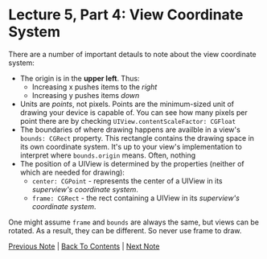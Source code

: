 # Lecture 5, Part 4: View Coordinate System

There are a number of important detauls to note about the view coordinate system:

* The origin is in the **upper left**. Thus:
  * Increasing x pushes items to the *right*
  * Increasing y pushes items *down*
* Units are *points*, not pixels. Points are the minimum-sized unit of drawing your device is capable of. You can see how many pixels per point there are by checking `UIView.contentScaleFactor: CGFloat`
* The boundaries of where drawing happens are availble in a view's `bounds: CGRect` property. This rectangle contains the drawing space in its own coordinate system. It's up to your view's implementation to interpret where `bounds.origin` means. Often, nothing
* The position of a UIView is determined by the properties (neither of which are needed for drawing):
  * `center: CGPoint` - represents the center of a UIView in its *superview's coordinate system*.
  * `frame: CGRect` - the rect containing a UIView in its *superview's coordinate system*.

One might assume `frame` and `bounds` are always the same, but views can be rotated. As a result, they can be different. So never use frame to draw.

[Previous Note](../Lecture%205%20-%20Drawing/Part%203%20-%20Coordinate%20System%20Data%20Structures.md) | [Back To Contents](https://github.com/Firanus/stanford-iOS-lecture-notes) |  [Next Note](../Lecture%205%20-%20Drawing/Part%205%20-%20Creating%20Views.md)